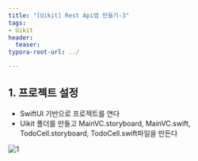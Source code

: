 ```yaml
---
title: "[Uikit] Rest Api앱 만들기-3"
tags: 
- Uikit
header: 
  teaser: 
typora-root-url: ../

---
```


## 1. 프로젝트 설정

- SwiftUI 기반으로 프로젝트를 연다
- Uikit 폴더를 만들고 MainVC.storyboard, MainVC.swift, TodoCell.storyboard, TodoCell.swift파일을 만든다

![1](/assets/img/2025-03-24-테스트제목/1.png)